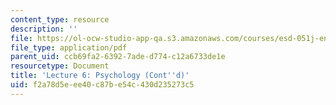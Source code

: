 ```yaml
---
content_type: resource
description: ''
file: https://ol-ocw-studio-app-qa.s3.amazonaws.com/courses/esd-051j-engineering-innovation-and-design-fall-2012/f2a78d5eee40c87be54c430d235273c5_MITESD_051JF12_Lec06.pdf
file_type: application/pdf
parent_uid: ccb69fa2-6392-7ade-d774-c12a6733de1e
resourcetype: Document
title: 'Lecture 6: Psychology (Cont''d)'
uid: f2a78d5e-ee40-c87b-e54c-430d235273c5
---
```

